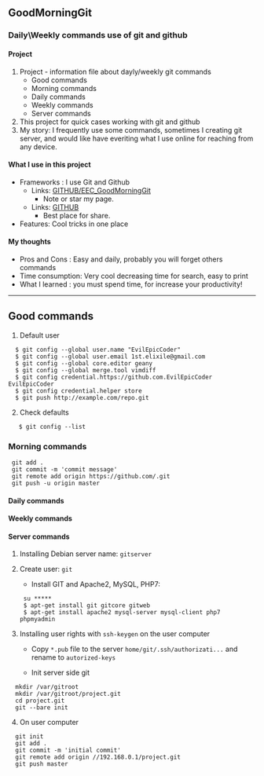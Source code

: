 ## GoodMorningGit
### Daily\Weekly commands use of git and github

#### Project
1. Project - information file about dayly/weekly git commands
	  * Good commands
	  * Morning commands
	  * Daily commands
	  * Weekly commands
	  * Server commands
2. This project for quick cases working with git and github
3. My story: I frequently use some commands, sometimes I creating git server, and would like have everiting what I use online for reaching from any device.

#### What I use in this project
* Frameworks : I use Git and Github
	* Links: [GITHUB/EEC_GoodMorningGit](https://github.com/EvilEpicCoder/EEC_GoodMorningGit "GoodMorningGit")
	  * Note or star my page.
	* Links: [GITHUB](https://www.github.com "GITHUB")
	  * Best place for share.
* Features: Cool tricks in one place

#### My thoughts

* Pros and Cons : Easy and daily, probably you will forget others commands
* Time consumption: Very cool decreasing time for search, easy to print 
* What I learned : you must spend time, for increase your productivity!
---
## Good commands
1. Default user
  ```
	$ git config --global user.name "EvilEpicCoder"
	$ git config --global user.email 1st.elixile@gmail.com
	$ git config --global core.editor geany
	$ git config --global merge.tool vimdiff
	$ git config credential.https://github.com.EvilEpicCoder EvilEpicCoder
	$ git config credential.helper store
	$ git push http://example.com/repo.git
 ```
2. Check defaults
 ```
    $ git config --list
 ```
### Morning commands
   ```	git init
	git add .
	git commit -m 'commit message'
	git remote add origin https://github.com/.git
	git push -u origin master
 ```
#### Daily commands

#### Weekly commands

#### Server commands

1. Installing Debian server name: `gitserver`
2. Create user: `git`
   * Install GIT and Apache2, MySQL, PHP7:
   
   ```
	su *****
	$ apt-get install git gitcore gitweb
	$ apt-get install apache2 mysql-server mysql-client php7 phpmyadmin
	```
3. Installing user rights with `ssh-keygen` on the user computer
   * Copy ` *.pub ` file to the server `home/git/.ssh/authorizati...` and rename to `autorized-keys`

   * Init server side git
  ```
	mkdir /var/gitroot
	mkdir /var/gitroot/project.git
	cd project.git
	git --bare init
```
4. On user computer 
  ```
	git init
	git add .
	git commit -m 'initial commit'
	git remote add origin //192.168.0.1/project.git
	git push master
  ```
	
